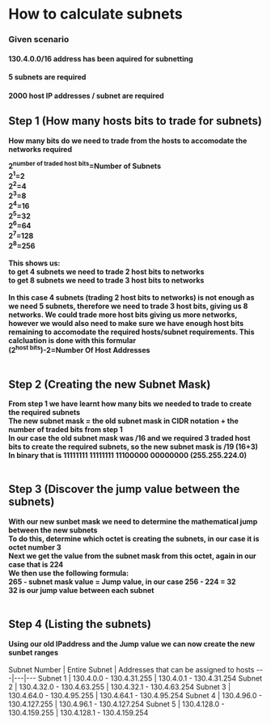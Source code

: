 # How to calculate subnets 
### Given scenario

#### 130.4.0.0/16 address has been aquired for subnetting
#### 5 subnets are required
#### 2000 host IP addresses / subnet are required

## Step 1 (How many hosts bits to trade for subnets)

**How many bits do we need to trade from the hosts to accomodate the networks required**

**2<sup>number of traded host bits</sup>=Number of Subnets**<br>
**2<sup>1</sup>=2**<br>
**2<sup>2</sup>=4**<br>
**2<sup>3</sup>=8**<br>
**2<sup>4</sup>=16**<br>
**2<sup>5</sup>=32**<br>
**2<sup>6</sup>=64**<br>
**2<sup>7</sup>=128**<br>
**2<sup>8</sup>=256**<br><br>
**This shows us:**<br>
**to get 4 subnets we need to trade 2 host bits to networks**<br> 
**to get 8 subnets we need to trade 3 host bits to networks**<br><br> 
**In this case 4 subnets (trading 2 host bits to networks) is not enough as we need 5 subnets, therefore we need to trade 3 host bits, giving us 8 networks. We could trade more host bits giving us more networks, however we would also need to make sure we have enough host bits remaining to accomodate the required hosts/subnet requirements. This calcluation is done with this formular**<br>
**(2<sup>host bits</sup>)-2=Number Of Host Addresses**<br><br> 
## Step 2 (Creating the new Subnet Mask)
**From step 1 we have learnt how many bits we needed to trade to create the required subnets**<br>
**The new subnet mask = the old subnet mask in CIDR notation + the number of traded bits from step 1**<br>
**In our case the old subnet mask was /16 and we required 3 traded host bits to create the required subnets, so the new subnet mask is /19 (16+3)**<br>
**In binary that is 11111111 11111111 11100000 00000000 (255.255.224.0)**<br><br>
## Step 3 (Discover the jump value between the subnets)
**With our new sunbet mask we need to determine the mathematical jump between the new subnets**<br>
**To do this, determine which octet is creating the subnets, in our case it is octet number 3**<br> 
**Next we get the value from the subnet mask from this octet, again in our case that is 224**<br>
**We then use the following formula:**<br>
**265 - subnet mask value = Jump value, in our case 256 - 224 = 32**<br>
**32 is our jump value between each subnet**<br><br>
## Step 4 (Listing the subnets)
**Using our old IPaddress and the Jump value we can now create the new sunbet ranges**<br><br>
Subnet Number | Entire Subnet | Addresses that can be assigned to hosts
---|---|---
Subnet 1 | 130.4.0.0 - 130.4.31.255 | 130.4.0.1 - 130.4.31.254
Subnet 2 | 130.4.32.0 - 130.4.63.255 | 130.4.32.1 - 130.4.63.254
Subnet 3 | 130.4.64.0 - 130.4.95.255 | 130.4.64.1 - 130.4.95.254 
Subnet 4 | 130.4.96.0 - 130.4.127.255 | 130.4.96.1 - 130.4.127.254
Subnet 5 | 130.4.128.0 - 130.4.159.255 | 130.4.128.1 - 130.4.159.254


